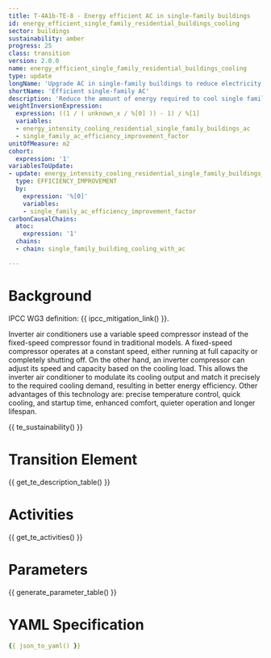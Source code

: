 ```yaml
---
title: T-4A1b-TE-8 - Energy efficient AC in single-family buildings
id: energy_efficient_single_family_residential_buildings_cooling
sector: buildings
sustainability: amber
progress: 25
class: transition
version: 2.0.0
name: energy_efficient_single_family_residential_buildings_cooling
type: update
longName: 'Upgrade AC in single-family buildings to reduce electricity use'
shortName: 'Efficient single-family AC'
description: 'Reduce the amount of energy required to cool single family buildings with AC through more efficient AC units'
weightInversionExpression:
  expression: ((1 / ( unknown_x / %[0] )) - 1) / %[1]
  variables:
  - energy_intensity_cooling_residential_single_family_buildings_ac
  - single_family_ac_efficiency_improvement_factor
unitOfMeasure: m2
cohort:
  expression: '1'
variablesToUpdate:
- update: energy_intensity_cooling_residential_single_family_buildings_ac
  type: EFFICIENCY_IMPROVEMENT
  by:
    expression: '%[0]'
    variables:
    - single_family_ac_efficiency_improvement_factor
carbonCausalChains:
  atoc:
    expression: '1'
  chains:
  - chain: single_family_building_cooling_with_ac

---
```




# Background

IPCC WG3 definition: {{ ipcc_mitigation_link() }}.

Inverter air conditioners use a variable speed compressor instead of the fixed-speed compressor found in traditional models. A fixed-speed compressor operates at a constant speed, either running at full capacity or completely shutting off. On the other hand, an inverter compressor can adjust its speed and capacity based on the cooling load. This allows the inverter air conditioner to modulate its cooling output and match it precisely to the required cooling demand, resulting in better energy efficiency. Other advantages of this technology are: precise temperature control, quick cooling, and startup time, enhanced comfort, quieter operation and longer lifespan.




{{ te_sustainability() }}

# Transition Element

{{ get_te_description_table() }}




# Activities

{{ get_te_activities() }}


# Parameters

{{ generate_parameter_table() }}


# YAML Specification

```yaml
{{ json_to_yaml() }}
```
